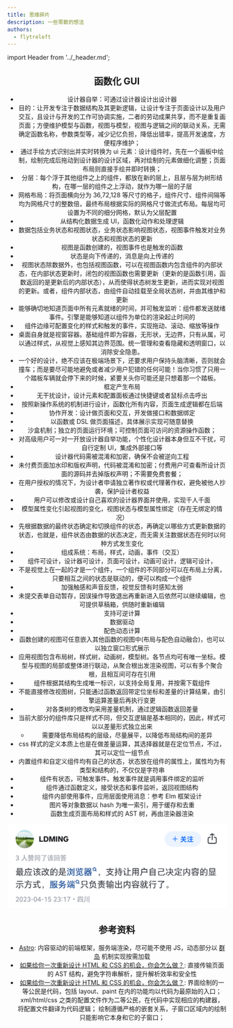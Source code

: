 ```yaml
---
title: 思维碎片
description: 一些零散的想法
authors:
  - flytreleft
---
```


import Header from '../\_header.md';

<Header />

## 函数化 GUI

- 设计器自举：可通过设计器设计出设计器
- 目的：让开发专注于数据结构及其更新逻辑，让设计专注于页面设计以及用户交互，且设计与开发的工作可协调实施，二者的劳动成果共享，而不是重复画页面；方便维护模型与函数，视图与模型，视图与逻辑之间的联动关系，无需确定函数名称，参数类型等，减少记忆负担，降低出错率，提高开发速度，方便程序维护；
- 通过手绘方式识别出并实时转换为 ui 元素：设计组件时，先在一个画板中绘制，绘制完成后拖动到设计器的设计区域，再对绘制的元素做细化调整；页面布局则直接手绘并即时转换；
- 分层：每个浮于其他组件之上的组件，都放在新的层上，且层与层为树形结构，在哪一层的组件之上浮动，就作为哪一层的子层
- 网格布局：将页面横向分为 36,72,128 等尺寸的格子，组件尺寸、组件间隔等均为网格尺寸的整数倍，最终布局根据实际的网格尺寸做流式布局。每层均可设置为不同的细分网格，默认为父层配置
- 从结构化数据生成 UI，函数化动作和处理逻辑
- 数据包括业务状态和视图状态，业务状态影响视图状态，视图事件触发对业务状态和视图状态的更新
- 视图是函数创建的，视图事件也是触发的函数
- 状态是向下传递的，消息是向上传递的
- 视图状态除数据外，也包括视图函数，可以在视图函数内包含组件的内部状态，在内部状态更新时，闭包的视图函数也需要更新（更新的是函数引用，函数返回的是更新后的内部状态），从而使得状态树发生更新，进而实现对视图的更新。或者，组件内部状态，由组件自动挂载至全局状态树，并由其维护和更新
- 能够确切地知道页面中所有元素就绪的时间，并可触发监听：组件都发送就绪事件。引擎是能够知道以组件为单位的渲染起止时间的
- 组件边缘可配置变化的样式和触发的事件，实现拖动、滚动、缩放等操作
- 桌面自身就是视窗容器。基础组件即为容器，无形状，无边界，只有从属，可以通过样式，从视觉上感知其边界范围。统一管理和查看隐藏和透明窗口，以消除安全隐患。
- 一个好的设计，绝不应该在极端场景下，还要求用户保持头脑清晰，否则就会撞车；而是要尽可能地避免或者减少用户犯错的任何可能！当你习惯了只用一个踏板车辆就会停下来的时候，紧要关头你可能还是只想着那一个踏板。
- 框定产生布局
- 无干扰设计，设计元素和配置面板通过快捷键或者鼠标点击呼出
- 按照新操作系统的机制进行设计，函数化所有内容，页面生成逻辑都在后端
- 协作开发：设计做页面和交互，开发做接口和数据绑定
- 以函数或 DSL 做页面描述，具体展示实现可随意替换
- 沙盒机制；独立的页面运行环境；可控制页面可访问的资源操作函数；
- 对高级用户可一对一开放设计器自举功能，个性化设计器本身但互不干扰，可自行定制 UI，集成外部接口等
- 设计器代码需被混淆和加密，确保不会被逆向工程
- 未付费页面加水印和版权声明，代码被混淆和加密；付费用户可查看所设计页面的源码并去掉版权声明；不需要免费套餐；
- 在用户授权的情况下，为设计者申请独立著作权或代理著作权，避免被他人抄袭，保护设计者权益
- 用户可以修改或设计自己喜欢的设计器界面并使用，实现千人千面
- 模型属性变化引起视图的变化，视图状态与模型属性绑定（存在无绑定的情况）
- 先根据数据的最终状态确定和切换组件的状态，再确定以哪些方式更新数据的状态，也就是，组件状态由数据的状态决定，而无需关注数据状态在何时以何种方式发生变化
- 组成系统：布局，样式，动画，事件（交互）
- 组件可设计，设计器可设计，页面可设计，动画可设计，逻辑可设计，
- 不是视觉上在一起的才是一个组件，一个组件的不同部分可以在布局上分离，只要相互之间的状态是联动的，便可以构成一个组件
- 加强触感和声音反馈，视觉反馈有时感知太弱
- 未提交表单自动暂存，因误操作导致退出再重新进入后依然可以继续编辑，也可提供草稿箱，供随时重新编辑
- 支持可逆计算
- 数据驱动
- 配色动态计算
- 函数创建的视图可任意嵌入其他函数的视图中(布局与配色自动融合)，也可以以独立窗口形式展示
- 应用视图包含布局树，样式树，动画树，模型树。各节点均可有唯一坐标。模型与视图的局部或整体进行联动，从聚合根出发渲染视图，可以有多个聚合根，且相互间可存在引用
- 组件根据其结构生成唯一标识，以支持全局复用，并按需下载组件
- 不能直接修改视图树，只能通过函数返回带定位坐标和差量的计算结果，由引擎运算差量后再执行变更
- 对各类树的修改均采用差量机制，通过逻辑函数返回差量
- 当前大部分的组件库只是样式不同，但交互逻辑是基本相同的，因此，样式可以以差量形式独立出来
  - 需要降低布局结构的层级，尽量展平，以降低布局结构间的差异
- css 样式的定义本质上也是在做差量运算，其选择器就是在定位节点，不过，其可以定位一组节点
- 内置组件和自定义组件均有自己的状态，状态放在组件的属性上，属性均为有类型和结构的，不仅仅是字符串
- 组件有状态，可触发事件。触发事件就是调用事件绑定的监听
- 组件通过函数定义，接受状态和事件监听，返回视图结构
- 组件内部使用事件，应用层面使用消息：参考 Elm 框架设计
- 图片等对象数据以 hash 为唯一索引，用于缓存和去重
- 函数生成页面布局和样式的 AST 树，再由渲染器渲染

![](./img/ui-custom-by-user.jpg)

## 参考资料

- [Astro](https://docs.astro.build/zh-cn/concepts/why-astro/):
  内容驱动的前端框架，服务端渲染，尽可能不使用 JS，动态部分以
  [群岛](https://docs.astro.build/zh-cn/concepts/islands/) 机制实现按需加载
- [如果给你一次重新设计 HTML 和 CSS 的机会，你会怎么做？](https://www.zhihu.com/question/46188874/answer/2770439860):
  直接传输页面的 AST 结构，避免字符串解析，提升解析效率和安全性
- [如果给你一次重新设计 HTML 和 CSS 的机会，你会怎么做？](https://www.zhihu.com/question/46188874/answer/2729885914):
  界面绘制的一等公民是代码，包括 layout、paint 在内的功能均以代码为最原始的入口；
  xml/html/css 之类的配置文件作为二等公民，在代码中实现相应的构建器，将配置文件翻译为代码逻辑；
  绘制遵循严格的嵌套关系，子窗口区域内的绘制只能影响它本身和它的子窗口；
